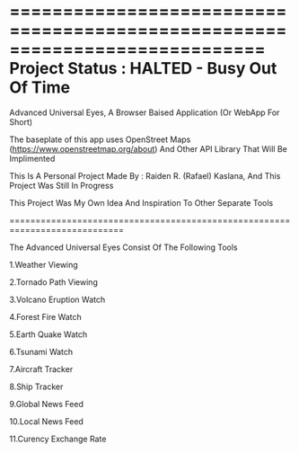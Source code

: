 ============================================================================
Project Status : HALTED - Busy Out Of Time
============================================================================

Advanced Universal Eyes, A Browser Baised Application (Or WebApp For Short)

The baseplate of this app uses OpenStreet Maps (https://www.openstreetmap.org/about) And Other API Library That Will Be Implimented

This Is A Personal Project Made By : Raiden R. (Rafael) Kaslana, And This Project Was Still In Progress

This Project Was My Own Idea And Inspiration To Other Separate Tools

============================================================================

The Advanced Universal Eyes Consist Of The Following Tools

1.Weather Viewing

2.Tornado Path Viewing

3.Volcano Eruption Watch

4.Forest Fire Watch

5.Earth Quake Watch

6.Tsunami Watch

7.Aircraft Tracker

8.Ship Tracker

9.Global News Feed

10.Local News Feed

11.Curency Exchange Rate
